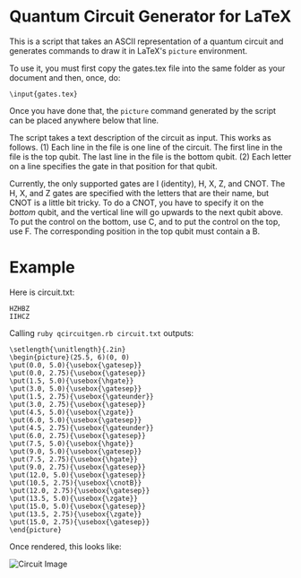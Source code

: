 Quantum Circuit Generator for LaTeX
======================================

This is a script that takes an ASCII representation of a quantum circuit and
generates commands to draw it in LaTeX's `picture` environment.

To use it, you must first copy the gates.tex file into the same folder as your
document and then, once, do:

    \input{gates.tex}

Once you have done that, the `picture` command generated by the script can be
placed anywhere below that line.

The script takes a text description of the circuit as input. This works as
follows. (1) Each line in the file is one line of the circuit. The first line in
the file is the top qubit. The last line in the file is the bottom qubit. (2)
Each letter on a line specifies the gate in that position for that qubit.

Currently, the only supported gates are I (identity), H, X, Z, and CNOT. The H,
X, and Z gates are specified with the letters that are their name, but CNOT is
a little bit tricky. To do a CNOT, you have to specify it on the *bottom* qubit,
and the vertical line will go upwards to the next qubit above. To put the
control on the bottom, use C, and to put the control on the top, use F. The
corresponding position in the top qubit must contain a B.

Example
=========

Here is circuit.txt:

    HZHBZ
    IIHCZ

Calling `ruby qcircuitgen.rb circuit.txt` outputs:

    \setlength{\unitlength}{.2in}
    \begin{picture}(25.5, 6)(0, 0)
    \put(0.0, 5.0){\usebox{\gatesep}}
    \put(0.0, 2.75){\usebox{\gatesep}}
    \put(1.5, 5.0){\usebox{\hgate}}
    \put(3.0, 5.0){\usebox{\gatesep}}
    \put(1.5, 2.75){\usebox{\gateunder}}
    \put(3.0, 2.75){\usebox{\gatesep}}
    \put(4.5, 5.0){\usebox{\zgate}}
    \put(6.0, 5.0){\usebox{\gatesep}}
    \put(4.5, 2.75){\usebox{\gateunder}}
    \put(6.0, 2.75){\usebox{\gatesep}}
    \put(7.5, 5.0){\usebox{\hgate}}
    \put(9.0, 5.0){\usebox{\gatesep}}
    \put(7.5, 2.75){\usebox{\hgate}}
    \put(9.0, 2.75){\usebox{\gatesep}}
    \put(12.0, 5.0){\usebox{\gatesep}}
    \put(10.5, 2.75){\usebox{\cnotB}}
    \put(12.0, 2.75){\usebox{\gatesep}}
    \put(13.5, 5.0){\usebox{\zgate}}
    \put(15.0, 5.0){\usebox{\gatesep}}
    \put(13.5, 2.75){\usebox{\zgate}}
    \put(15.0, 2.75){\usebox{\gatesep}}
    \end{picture}

Once rendered, this looks like:

![Circuit Image](https://defuse.ca/images/quantum-circuit-example.png)
